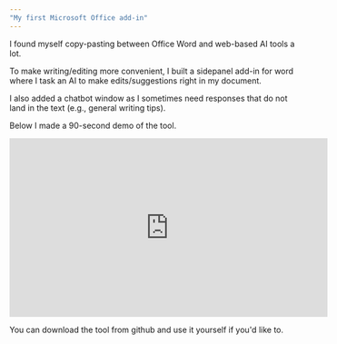 ```yaml
---
"My first Microsoft Office add-in"
---
```


I found myself copy-pasting between Office Word and web-based AI tools a lot.

To make writing/editing more convenient, I built a sidepanel add-in for word where I task an AI to make edits/suggestions right in my document.

I also added a chatbot window as I sometimes need responses that do not land in the text (e.g., general writing tips).

Below I made a 90-second demo of the tool. 

<iframe width="560" height="315" src="https://www.youtube.com/embed/6pqF1wEonAA" frameborder="0" allow="autoplay; encrypted-media" allowfullscreen></iframe>

You can download the tool from github and use it yourself if you'd like to.